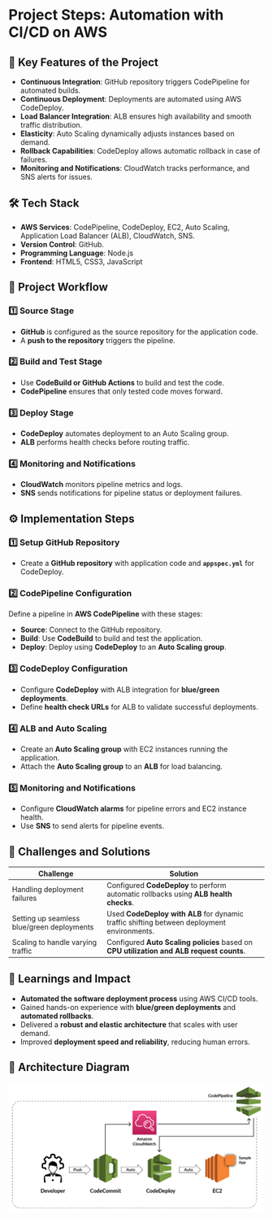# Project Steps: Automation with CI/CD on AWS

## 🌟 Key Features of the Project
- **Continuous Integration**: GitHub repository triggers CodePipeline for automated builds.
- **Continuous Deployment**: Deployments are automated using AWS CodeDeploy.
- **Load Balancer Integration**: ALB ensures high availability and smooth traffic distribution.
- **Elasticity**: Auto Scaling dynamically adjusts instances based on demand.
- **Rollback Capabilities**: CodeDeploy allows automatic rollback in case of failures.
- **Monitoring and Notifications**: CloudWatch tracks performance, and SNS alerts for issues.

## 🛠 Tech Stack
- **AWS Services**: CodePipeline, CodeDeploy, EC2, Auto Scaling, Application Load Balancer (ALB), CloudWatch, SNS.
- **Version Control**: GitHub.
- **Programming Language**: Node.js
- **Frontend**: HTML5, CSS3, JavaScript

## 📜 Project Workflow

### **1️⃣ Source Stage**
- **GitHub** is configured as the source repository for the application code.
- A **push to the repository** triggers the pipeline.

### **2️⃣ Build and Test Stage**
- Use **CodeBuild or GitHub Actions** to build and test the code.
- **CodePipeline** ensures that only tested code moves forward.

### **3️⃣ Deploy Stage**
- **CodeDeploy** automates deployment to an Auto Scaling group.
- **ALB** performs health checks before routing traffic.

### **4️⃣ Monitoring and Notifications**
- **CloudWatch** monitors pipeline metrics and logs.
- **SNS** sends notifications for pipeline status or deployment failures.

## ⚙️ Implementation Steps

### **1️⃣ Setup GitHub Repository**
- Create a **GitHub repository** with application code and **`appspec.yml`** for CodeDeploy.

### **2️⃣ CodePipeline Configuration**
Define a pipeline in **AWS CodePipeline** with these stages:
- **Source**: Connect to the GitHub repository.
- **Build**: Use **CodeBuild** to build and test the application.
- **Deploy**: Deploy using **CodeDeploy** to an **Auto Scaling group**.

### **3️⃣ CodeDeploy Configuration**
- Configure **CodeDeploy** with ALB integration for **blue/green deployments**.
- Define **health check URLs** for ALB to validate successful deployments.

### **4️⃣ ALB and Auto Scaling**
- Create an **Auto Scaling group** with EC2 instances running the application.
- Attach the **Auto Scaling group** to an **ALB** for load balancing.

### **5️⃣ Monitoring and Notifications**
- Configure **CloudWatch alarms** for pipeline errors and EC2 instance health.
- Use **SNS** to send alerts for pipeline events.

## 🚧 Challenges and Solutions

| Challenge | Solution |
|-----------|----------|
| Handling deployment failures | Configured **CodeDeploy** to perform automatic rollbacks using **ALB health checks**. |
| Setting up seamless blue/green deployments | Used **CodeDeploy with ALB** for dynamic traffic shifting between deployment environments. |
| Scaling to handle varying traffic | Configured **Auto Scaling policies** based on **CPU utilization and ALB request counts**. |

## 🎯 Learnings and Impact
- **Automated the software deployment process** using AWS CI/CD tools.
- Gained hands-on experience with **blue/green deployments** and **automated rollbacks**.
- Delivered a **robust and elastic architecture** that scales with user demand.
- Improved **deployment speed and reliability**, reducing human errors.

## 📸 Architecture Diagram
![AWS Architecture](../images/cicd-arch.png)
